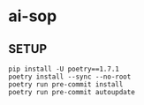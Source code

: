 # ai-sop

## SETUP
```
pip install -U poetry==1.7.1
poetry install --sync --no-root
poetry run pre-commit install
poetry run pre-commit autoupdate
```

